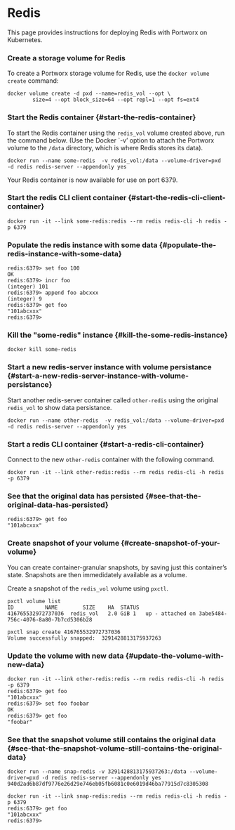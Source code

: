 # Redis

 This page provides instructions for deploying Redis with Portworx on Kubernetes.

### Create a storage volume for Redis

To create a Portworx storage volume for Redis, use the `docker volume create` command:

```text
docker volume create -d pxd --name=redis_vol --opt \
     	size=4 --opt block_size=64 --opt repl=1 --opt fs=ext4
```

### Start the Redis container {#start-the-redis-container}

To start the Redis container using the `redis_vol` volume created above, run the command below. \(Use the Docker \`-v’ option to attach the Portworx volume to the `/data` directory, which is where Redis stores its data\).

```text
docker run --name some-redis  -v redis_vol:/data --volume-driver=pxd  -d redis redis-server --appendonly yes
```

Your Redis container is now available for use on port 6379.

### Start the redis CLI client container {#start-the-redis-cli-client-container}

```text
docker run -it --link some-redis:redis --rm redis redis-cli -h redis -p 6379
```

### Populate the redis instance with some data {#populate-the-redis-instance-with-some-data}

```text
redis:6379> set foo 100
OK
redis:6379> incr foo
(integer) 101
redis:6379> append foo abcxxx
(integer) 9
redis:6379> get foo
"101abcxxx"
redis:6379>
```

### Kill the "some-redis" instance {#kill-the-some-redis-instance}

```text
docker kill some-redis
```

### Start a new redis-server instance with volume persistance {#start-a-new-redis-server-instance-with-volume-persistance}

Start another redis-server container called `other-redis` using the original `redis_vol` to show data persistance.

```text
docker run --name other-redis  -v redis_vol:/data --volume-driver=pxd  -d redis redis-server --appendonly yes
```

### Start a redis CLI container {#start-a-redis-cli-container}

Connect to the new `other-redis` container with the following command.

```text
docker run -it --link other-redis:redis --rm redis redis-cli -h redis -p 6379
```

### See that the original data has persisted {#see-that-the-original-data-has-persisted}

```text
redis:6379> get foo
"101abcxxx"
```

### Create snapshot of your volume {#create-snapshot-of-your-volume}

You can create container-granular snapshots, by saving just this container’s state. Snapshots are then immedidately available as a volume.

Create a snapshot of the `redis_vol` volume using `pxctl`.

```text
pxctl volume list
ID			NAME		SIZE	HA	STATUS
416765532972737036	redis_vol	2.0 GiB	1	up - attached on 3abe5484-756c-4076-8a80-7b7cd5306b28

pxctl snap create 416765532972737036
Volume successfully snapped:  3291428813175937263
```

### Update the volume with new data {#update-the-volume-with-new-data}

```text
docker run -it --link other-redis:redis --rm redis redis-cli -h redis -p 6379
redis:6379> get foo
"101abcxxx"
redis:6379> set foo foobar
OK
redis:6379> get foo
"foobar"
```

### See that the snapshot volume still contains the original data {#see-that-the-snapshot-volume-still-contains-the-original-data}

```text
docker run --name snap-redis -v 3291428813175937263:/data --volume-driver=pxd -d redis redis-server --appendonly yes
940d2ad6b87df9776e26d29e746eb05fb6081c0e6019d46ba77915d7c8305308

docker run -it --link snap-redis:redis --rm redis redis-cli -h redis -p 6379
redis:6379> get foo
"101abcxxx"
redis:6379>
```

